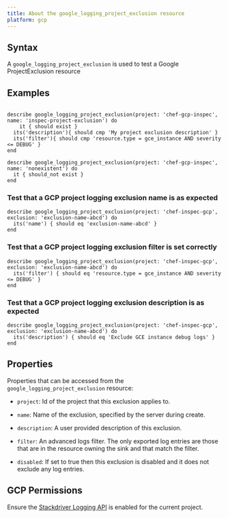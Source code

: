 ```yaml
---
title: About the google_logging_project_exclusion resource
platform: gcp
---
```


## Syntax
A `google_logging_project_exclusion` is used to test a Google ProjectExclusion resource

## Examples
```

describe google_logging_project_exclusion(project: 'chef-gcp-inspec', name: 'inspec-project-exclusion') do
	it { should exist }
  its('description'){ should cmp 'My project exclusion description' }
  its('filter'){ should cmp 'resource.type = gce_instance AND severity <= DEBUG' }
end

describe google_logging_project_exclusion(project: 'chef-gcp-inspec', name: 'nonexistent') do
  it { should_not exist }
end
```

### Test that a GCP project logging exclusion name is as expected

    describe google_logging_project_exclusion(project: 'chef-inspec-gcp',  exclusion: 'exclusion-name-abcd') do
      its('name') { should eq 'exclusion-name-abcd' }
    end

### Test that a GCP project logging exclusion filter is set correctly

    describe google_logging_project_exclusion(project: 'chef-inspec-gcp',  exclusion: 'exclusion-name-abcd') do
      its('filter') { should eq 'resource.type = gce_instance AND severity <= DEBUG' }
    end

### Test that a GCP project logging exclusion description is as expected

    describe google_logging_project_exclusion(project: 'chef-inspec-gcp',  exclusion: 'exclusion-name-abcd') do
      its('description') { should eq 'Exclude GCE instance debug logs' }
    end

## Properties
Properties that can be accessed from the `google_logging_project_exclusion` resource:


  * `project`: Id of the project that this exclusion applies to.

  * `name`: Name of the exclusion, specified by the server during create.

  * `description`: A user provided description of this exclusion.

  * `filter`: An advanced logs filter. The only exported log entries are those that are in the resource owning the sink and that match the filter.

  * `disabled`: If set to true then this exclusion is disabled and it does not exclude any log entries.


## GCP Permissions

Ensure the [Stackdriver Logging API](https://console.cloud.google.com/apis/library/logging.googleapis.com/) is enabled for the current project.
